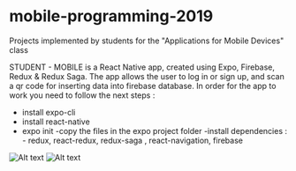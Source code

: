 # mobile-programming-2019
Projects implemented by students for the "Applications for Mobile Devices" class



STUDENT -  MOBILE is a React Native app, created using Expo, Firebase, Redux & Redux Saga.
 The app allows the user to log in or sign up, and scan a qr code for inserting data into firebase database.
 In order for the app to work you need to follow the next steps : 
 - install expo-cli
 - install react-native
 - expo init <PROJECT NAME>
 -copy the files in the expo project folder 
  -install dependencies : - redux, react-redux, redux-saga , react-navigation, firebase



![Alt text](https://github.com/andreeaohno/mobile-programming-2019/blob/master/Andreea%20Onofriesei/IMG_3537.jpeg)
![Alt text](https://github.com/andreeaohno/mobile-programming-2019/blob/master/Andreea%20Onofriesei/IMG_3541.jpg)
